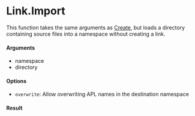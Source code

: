 # Link.Import

This function takes the same arguments as [Create](Link.Create.md), but loads a directory containing source files into a namespace without creating a link.

#### Arguments

- namespace
- directory

#### Options

- `overwrite`: Allow overwriting APL names in the destination namespace

#### Result
